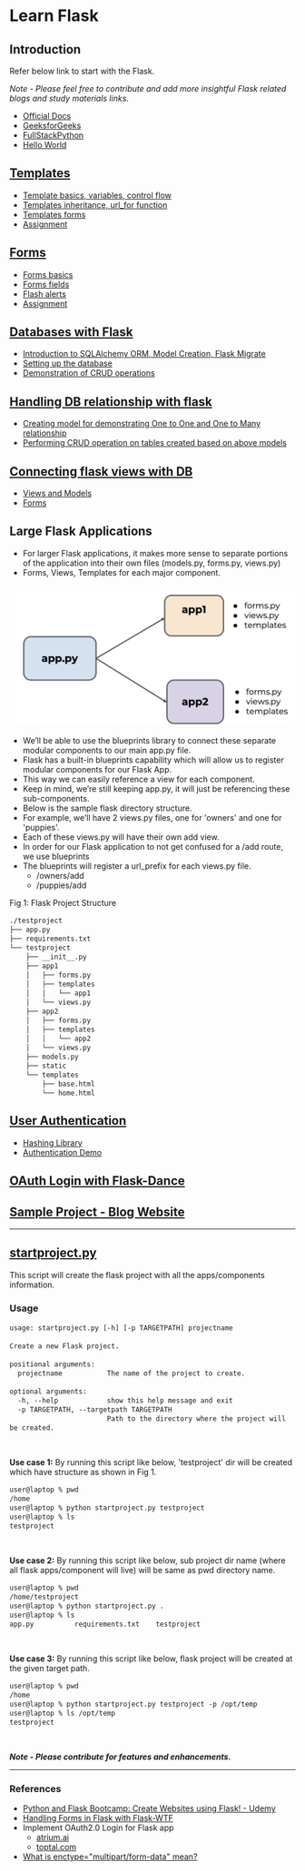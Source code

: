 # **Learn Flask**
## Introduction
Refer below link to start with the Flask.

*Note - Please feel free to contribute and add more insightful Flask related blogs and study materials links.*
- [Official Docs](https://flask.palletsprojects.com/en/2.0.x/tutorial/index.html)
- [GeeksforGeeks](https://www.geeksforgeeks.org/python-introduction-to-web-development-using-flask/)
- [FullStackPython](https://www.fullstackpython.com/flask.html)
- [Hello World](https://github.com/Aman0509/learningFlask/blob/main/01-Hello_World/helloWorld.py)

## [Templates](https://github.com/Aman0509/learningFlask/blob/main/02-Templates/)
- [Template basics, variables, control flow](https://github.com/Aman0509/learningFlask/blob/main/02-Templates/1_flask_templates.py)
- [Templates inheritance, url_for function](https://github.com/Aman0509/learningFlask/blob/main/02-Templates/2_flask_templates.py)
- [Templates forms](https://github.com/Aman0509/learningFlask/blob/main/02-Templates/3_flask_templates.py)
- [Assignment](https://github.com/Aman0509/learningFlask/blob/main/02-Templates/assignment.py)

## [Forms](https://github.com/Aman0509/learningFlask/blob/main/03-Forms/)
- [Forms basics](https://github.com/Aman0509/learningFlask/blob/main/03-Forms/1_flask_forms.py)
- [Forms fields](https://github.com/Aman0509/learningFlask/blob/main/03-Forms/2_flask_forms.py)
- [Flash alerts](https://github.com/Aman0509/learningFlask/blob/main/03-Forms/3_flask_forms.py)
- [Assignment](https://github.com/Aman0509/learningFlask/blob/main/03-Forms/assignment.py)

## [Databases with Flask](https://github.com/Aman0509/learningFlask/blob/main/04-Database/)
- [Introduction to SQLAlchemy ORM, Model Creation, Flask Migrate](https://github.com/Aman0509/learningFlask/blob/main/04-Database/flask_and_database.py)
- [Setting up the database](https://github.com/Aman0509/learningFlask/blob/main/04-Database/setup_database.py)
- [Demonstration of CRUD operations](https://github.com/Aman0509/learningFlask/blob/main/04-Database/crud.py)

## [Handling DB relationship with flask](https://github.com/Aman0509/learningFlask/blob/main/05-Flask_DB_Relationships/)
- [Creating model for demonstrating One to One and One to Many relationship](https://github.com/Aman0509/learningFlask/blob/main/05-Flask_DB_Relationships/models.py)
- [Performing CRUD operation on tables created based on above models](https://github.com/Aman0509/learningFlask/blob/main/05-Flask_DB_Relationships/crud.py)

## [Connecting flask views with DB](https://github.com/Aman0509/learningFlask/blob/main/06-Connecting_views_with_DB/)
- [Views and Models](https://github.com/Aman0509/learningFlask/blob/main/06-Connecting_views_with_DB/app.py)
- [Forms](https://github.com/Aman0509/learningFlask/blob/main/06-Connecting_views_with_DB/forms.py)

## Large Flask Applications
- For larger Flask applications, it makes more sense to separate portions of the application into their own files (models.py, forms.py, views.py)
- Forms, Views, Templates for each major component.

![image appflowchart](https://github.com/Aman0509/learningFlask/blob/main/others/flask_app_flow.png)

- We’ll be able to use the blueprints library to connect these separate modular components to our main app.py file.
- Flask has a built-in blueprints capability which will allow us to register modular components for our Flask App.
- This way we can easily reference a view for each component.
- Keep in mind, we’re still keeping app.py, it will just be referencing these sub-components.
- Below is the sample flask directory structure.
- For example, we’ll have 2 views.py files, one for 'owners' and one for 'puppies'.
- Each of these views.py will have their own add view.
- In order for our Flask application to not get confused for a /add route, we use blueprints
- The blueprints will register a url_prefix for each views.py file.
    - /owners/add
    - /puppies/add

Fig 1: Flask Project Structure
```
./testproject
├── app.py
├── requirements.txt
└── testproject
    ├── __init__.py
    ├── app1
    │   ├── forms.py
    │   ├── templates
    │   │   └── app1
    │   └── views.py
    ├── app2
    │   ├── forms.py
    │   ├── templates
    │   │   └── app2
    │   └── views.py
    ├── models.py
    ├── static
    └── templates
        ├── base.html
        └── home.html
```

## [User Authentication](https://github.com/Aman0509/learningFlask/blob/main/07-User_Authentication/)
- [Hashing Library](https://github.com/Aman0509/learningFlask/blob/main/07-User_Authentication/password_hashing.py)
- [Authentication Demo](https://github.com/Aman0509/learningFlask/tree/main/07-User_Authentication/flask_login_demo/)

## [OAuth Login with Flask-Dance](https://github.com/Aman0509/learningFlask/tree/main/08-OAuth)

## [Sample Project - Blog Website](https://github.com/Aman0509/learningFlask/tree/main/09-Building_Blog_Website)

---

## [startproject.py](https://github.com/Aman0509/learningFlask/blob/main/startproject.py)

This script will create the flask project with all the apps/components information.

### Usage

```
usage: startproject.py [-h] [-p TARGETPATH] projectname

Create a new Flask project.

positional arguments:
  projectname           The name of the project to create.

optional arguments:
  -h, --help            show this help message and exit
  -p TARGETPATH, --targetpath TARGETPATH
                        Path to the directory where the project will be created.
```
&nbsp;

**Use case 1:** By running this script like below, 'testproject' dir will be created which have structure as shown in Fig 1.

```
user@laptop % pwd
/home
user@laptop % python startproject.py testproject
user@laptop % ls
testproject
```
&nbsp;

**Use case 2:** By running this script like below, sub project dir name (where all flask apps/component will live) will be same as pwd directory name.

```
user@laptop % pwd
/home/testproject
user@laptop % python startproject.py .
user@laptop % ls
app.py			requirements.txt	testproject
```
&nbsp;

**Use case 3:** By running this script like below, flask project will be created at the given target path.

```
user@laptop % pwd
/home
user@laptop % python startproject.py testproject -p /opt/temp
user@laptop % ls /opt/temp
testproject
```
&nbsp;

***Note - Please contribute for features and enhancements.***

---

### References

- [Python and Flask Bootcamp: Create Websites using Flask! - Udemy](https://www.udemy.com/course/python-and-flask-bootcamp-create-websites-using-flask/)
- [Handling Forms in Flask with Flask-WTF](https://hackersandslackers.com/flask-wtforms-forms/)
- Implement OAuth2.0 Login for Flask app
  - [atrium.ai](https://atrium.ai/resources/how-to-implement-oauth-2-0-login-for-python-flask-web-server-applications/)
  - [toptal.com](https://www.toptal.com/flask/flask-login-tutorial-sso)
- [What is enctype="multipart/form-data" mean?](https://stackoverflow.com/questions/4526273/what-does-enctype-multipart-form-data-mean#:~:text=enctype(ENCode%20TYPE)%20attribute%20specifies,parts%20and%20send%20to%20server.)

